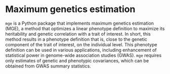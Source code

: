 # Maximum genetics estimation

`mge` is a Python package that implements maximum genetics estimation (MGE), a method that optimizes a linear phenotype definition to maximize its heritability and genetic correlation with a trait of interest.
In short, this method results in a phenotype definition that is, close to the genetic component of the trait of interest, on the individual level.
This phenotype definition can be used in various applications, including enhancement of statistical power in genome-wide association studies (GWAS).
`mge` requires only estimates of genetic and phenotypic covariances, which can be obtained from GWAS summary statistics.
